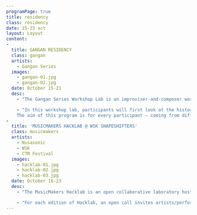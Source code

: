 ```yaml
---
programPage: true
title: residency
class: residency
date: 15-23 oct
layout: Layout
content:
-
  title: GANGAN RESIDENCY
  class: gangan
  artists:
    - Gangan Series
  images:
    - gangan-01.jpg
    - gangan-02.jpg
  date: October 15-21
  desc:
    - "The Gangan Series Workshop Lab is an improviser-and-composer workshop which explores the potential of graphic scores and playing in medium-to-large ensembles. Graphic scores, with its emphasis on alternative procedures, introduce many possibilities as they leave more room for the performers’ own interpretations while, despite circumventing the constraints classical notation, allowing composers to structure different sonic parameters (e.g. time, volume, pitch, instrumentation, sonority, etc."

    - "In this workshop lab, participants will first look at the history of graphic notation before discussing current developments in the practice. Over the course of a week, participants will develop and work on their own strategies and systems that will culminate in a collaboratively-composed graphic score to be performed by selected festival musicians.
    The aim of this program is for every participant — coming from different backgrounds and of varying degrees of musical skill and experience — to individually harness and channel their own heady concepts into the final score."
-
  title: 'MUSICMAKERS HACKLAB @ WSK SHAPESHIFTERS'
  class: musicmakers
  artists:
    - Nusasonic
    - WSK
    - CTM Festival
  images:
    - hacklab-01.jpg
    - hacklab-02.jpg
    - hacklab-03.jpg
  date: October 16-23
  desc:
    - "The MusicMakers Hacklab is an open collaborative laboratory hosted by Peter Kirn of Create Digital Music together with a changing cast of collaborators. It is organized by CTM Festival together with various partners from the fields of culture, music, and technology such as Ableton and Native Instruments. Each MusicMakers Hacklab creates a unique platform for collaboration, knowledge exchange and inspiration, allowing practitioners from a range of disciplines to create and play, and to find new ways of exploring the current and future potentials that lie in interfacing music with technology and other fields of practice."

    - "For each edition of Hacklab, an open call invites artists/performers, scientists, developers and experimenters to submit project ideas based on a given theme. The selected Hacklab Fellows will be encouraged to collaborate as they learn and work with experienced individuals from the arts and tech sectors, and develop new concepts, systems, and objects in response to the theme. Their creations will subsequently be presented in a final public showcase, typically on the Hacklab’s closing day."
---
```

